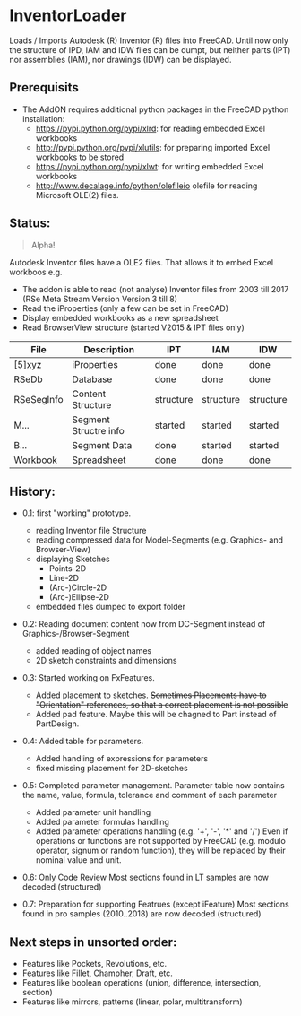# InventorLoader
Loads / Imports Autodesk (R) Inventor (R) files into FreeCAD. Until now only the structure of IPD, IAM and IDW files can be dumpt, but neither parts (IPT) nor assemblies (IAM), nor drawings (IDW) can be displayed.

## Prerequisits
- The AddON requires additional python packages in the FreeCAD python installation:
  - https://pypi.python.org/pypi/xlrd: for reading embedded Excel workbooks
  - http://pypi.python.org/pypi/xlutils: for preparing imported Excel workbooks to be stored
  - https://pypi.python.org/pypi/xlwt: for writing embedded Excel workbooks
  - http://www.decalage.info/python/olefileio olefile for reading Microsoft OLE(2) files.

## Status:
> Alpha!

Autodesk Inventor files have a OLE2 files.
That allows it to embed Excel workboos e.g.

- The addon is able to read (not analyse) Inventor files from 2003 till 2017 (RSe Meta Stream Version Version 3 till 8)
- Read the iProperties (only a few can be set in FreeCAD)
- Display embedded workbooks as a new spreadsheet
- Read BrowserView structure (started V2015 & IPT files only)

| File | Description | IPT | IAM | IDW |
| --- | --- | --- | --- | --- |
| [5]xyz | iProperties | done | done | done |
| RSeDb | Database | done | done | done |
| RSeSegInfo | Content Structure | structure | structure | structure |
| M... | Segment Structre info | started | started | started | started |
| B... | Segment Data | done | started | started |
| Workbook | Spreadsheet | done | done | done |

## History:
- 0.1: first "working" prototype.
	- reading Inventor file Structure
	- reading compressed data for Model-Segments (e.g. Graphics- and Browser-View)
	- displaying Sketches
		- Points-2D
		- Line-2D
		- (Arc-)Circle-2D
		- (Arc-)Ellipse-2D
	- embedded files dumped to export folder

- 0.2: Reading document content now from DC-Segment instead of Graphics-/Browser-Segment
	- added reading of object names
	- 2D sketch constraints and dimensions

- 0.3: Started working on FxFeatures.
	- Added placement to sketches. <s>Sometimes Placements have to "Orientation"
	  references, so that a correct placement is not possible</s>
	- Added pad feature. Maybe this will be chagned to Part instead of PartDesign.

- 0.4: Added table for parameters.
	- Added handling of expressions for parameters
	- fixed missing placement for 2D-sketches

- 0.5: Completed parameter management.
	Parameter table now contains the name, value, formula, tolerance and comment of each parameter
	- Added parameter unit handling
	- Added parameter formulas handling
	- Added parameter operations handling (e.g. '+', '-', '*' and '/')
	Even if operations or functions are not supported by FreeCAD (e.g. modulo operator, signum or random function),
	they will be replaced by their nominal value and unit.

- 0.6: Only Code Review
	Most sections found in LT samples are now decoded (structured)

- 0.7: Preparation for supporting Featrues (except iFeature)
	Most sections found in pro samples (2010..2018) are now decoded (structured)

## Next steps in unsorted order:
- Features like Pockets, Revolutions, etc.
- Features like Fillet, Champher, Draft, etc.
- Features like boolean operations (union, difference, intersection, section)
- Features like mirrors, patterns (linear, polar, multitransform)
